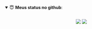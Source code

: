 <details open>
 <summary> 😇 <b>Meus status no github</b>: </summary>

<br>

<p align = "center">
  <img src = "https://github-readme-stats.vercel.app/api?username=sandydev666&show_icons=true&theme=tokyonight&line_height=27">
  <img src = "https://github-readme-stats.vercel.app/api/top-langs/?username=pr2tik1&hide=css,java,html&theme=tokyonight">
</p>
<br>

